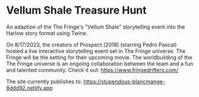 # Vellum Shale Treasure Hunt
An adaption of the The Fringe's "Vellum Shale" storytelling event into the Harlow story format using Twine.

On 8/17/2023, the creators of Prospect (2018) (starring Pedro Pascal) hosted a live interactive storytelling event set in The Fringe universe. The Fringe will be the setting for their upcoming movie.  The worldbuilding of the The Fringe universe is an ongoing collaboration between the team and a fun and talented community.  Check it out: https://www.fringedrifters.com/

The site currently publishes to: https://stupendous-blancmange-8ddd92.netlify.app
